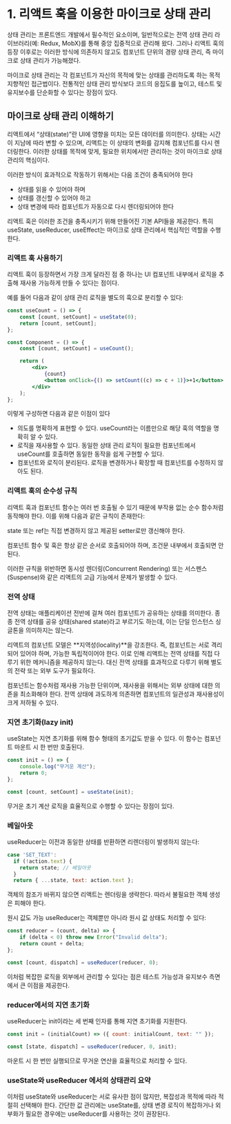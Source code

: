 # 1. 리액트 훅을 이용한 마이크로 상태 관리

상태 관리는 프론트엔드 개발에서 필수적인 요소이며, 일반적으로는 전역 상태 관리 라이브러리(예: Redux, MobX)를 통해 중앙 집중적으로 관리해 왔다. 그러나 리액트 훅의 등장 이후로는 이러한 방식에 의존하지 않고도 컴포넌트 단위의 경량 상태 관리, 즉 마이크로 상태 관리가 가능해졌다.

마이크로 상태 관리는 각 컴포넌트가 자신의 목적에 맞는 상태를 관리하도록 하는 목적 지향적인 접근법이다. 전통적인 상태 관리 방식보다 코드의 응집도를 높이고, 테스트 및 유지보수를 단순화할 수 있다는 장점이 있다.

## 마이크로 상태 관리 이해하기

리액트에서 “상태(state)”란 UI에 영향을 미치는 모든 데이터를 의미한다. 상태는 시간이 지남에 따라 변할 수 있으며, 리액트는 이 상태의 변화를 감지해 컴포넌트를 다시 렌더링한다. 이러한 상태를 목적에 맞게, 필요한 위치에서만 관리하는 것이 마이크로 상태 관리의 핵심이다.

이러한 방식이 효과적으로 작동하기 위해서는 다음 조건이 충족되어야 한다

- 상태를 읽을 수 있어야 하며
- 상태를 갱신할 수 있어야 하고
- 상태 변경에 따라 컴포넌트가 자동으로 다시 렌더링되어야 한다

리액트 훅은 이러한 조건을 충족시키기 위해 만들어진 기본 API들을 제공한다. 특히 useState, useReducer, useEffect는 마이크로 상태 관리에서 핵심적인 역할을 수행한다.

### 리액트 훅 사용하기

리액트 훅이 등장하면서 가장 크게 달라진 점 중 하나는 UI 컴포넌트 내부에서 로직을 추출해 재사용 가능하게 만들 수 있다는 점이다.

예를 들어 다음과 같이 상태 관리 로직을 별도의 훅으로 분리할 수 있다:

```jsx
const useCount = () => {
	const [count, setCount] = useState(0);
	return [count, setCount];
};

const Component = () => {
	const [count, setCount] = useCount();

	return (
		<div>
			{count}
			<button onClick={() => setCount((c) => c + 1)}>+1</button>
		</div>
	);
};
```

이렇게 구성하면 다음과 같은 이점이 있다

- 의도를 명확하게 표현할 수 있다. useCount라는 이름만으로 해당 훅의 역할을 명확히 알 수 있다.
- 로직을 재사용할 수 있다. 동일한 상태 관리 로직이 필요한 컴포넌트에서 useCount를 호출하면 동일한 동작을 쉽게 구현할 수 있다.
- 컴포넌트와 로직이 분리된다. 로직을 변경하거나 확장할 때 컴포넌트를 수정하지 않아도 된다.

### 리액트 훅의 순수성 규칙

리액트 훅과 컴포넌트 함수는 여러 번 호출될 수 있기 때문에 부작용 없는 순수 함수처럼 동작해야 한다. 이를 위해 다음과 같은 규칙이 존재한다:

state 또는 ref는 직접 변경하지 않고 제공된 setter로만 갱신해야 한다.

컴포넌트 함수 및 훅은 항상 같은 순서로 호출되어야 하며, 조건문 내부에서 호출되면 안 된다.

이러한 규칙을 위반하면 동시성 렌더링(Concurrent Rendering) 또는 서스펜스(Suspense)와 같은 리액트의 고급 기능에서 문제가 발생할 수 있다.

### 전역 상태

전역 상태는 애플리케이션 전반에 걸쳐 여러 컴포넌트가 공유하는 상태를 의미한다. 종종 전역 상태를 공유 상태(shared state)라고 부르기도 하는데, 이는 단일 인스턴스 싱글톤을 의미하지는 않는다.

리액트의 컴포넌트 모델은 **지역성(locality)**을 강조한다. 즉, 컴포넌트는 서로 격리되어 있어야 하며, 가능한 독립적이어야 한다. 이로 인해 리액트는 전역 상태를 직접 다루기 위한 메커니즘을 제공하지 않는다. 대신 전역 상태를 효과적으로 다루기 위해 별도의 전략 또는 외부 도구가 필요하다.

컴포넌트는 함수처럼 재사용 가능한 단위이며, 재사용을 위해서는 외부 상태에 대한 의존을 최소화해야 한다. 전역 상태에 과도하게 의존하면 컴포넌트의 일관성과 재사용성이 크게 저하될 수 있다.

### 지연 초기화(lazy init)

useState는 지연 초기화를 위해 함수 형태의 초기값도 받을 수 있다. 이 함수는 컴포넌트 마운트 시 한 번만 호출된다.

```jsx
const init = () => {
	console.log("무거운 계산");
	return 0;
};

const [count, setCount] = useState(init);
```

무거운 초기 계산 로직을 효율적으로 수행할 수 있다는 장점이 있다.

### 베일아웃

useReducer는 이전과 동일한 상태를 반환하면 리렌더링이 발생하지 않는다:

```jsx
case 'SET_TEXT':
  if (!action.text) {
    return state; // 베일아웃
  }
  return { ...state, text: action.text };
```

객체의 참조가 바뀌지 않으면 리액트는 렌더링을 생략한다. 따라서 불필요한 객체 생성은 피해야 한다.

원시 값도 가능
useReducer는 객체뿐만 아니라 원시 값 상태도 처리할 수 있다:

```jsx
const reducer = (count, delta) => {
	if (delta < 0) throw new Error("Invalid delta");
	return count + delta;
};

const [count, dispatch] = useReducer(reducer, 0);
```

이처럼 복잡한 로직을 외부에서 관리할 수 있다는 점은 테스트 가능성과 유지보수 측면에서 큰 이점을 제공한다.

### reducer에서의 지연 초기화

useReducer는 init이라는 세 번째 인자를 통해 지연 초기화를 지원한다.

```jsx
const init = (initialCount) => ({ count: initialCount, text: "" });

const [state, dispatch] = useReducer(reducer, 0, init);
```

마운트 시 한 번만 실행되므로 무거운 연산을 효율적으로 처리할 수 있다.

### useState와 useReducer 에서의 상태관리 요약

이처럼 useState와 useReducer는 서로 유사한 점이 많지만, 복잡성과 목적에 따라 적절히 선택해야 한다. 간단한 값 관리에는 useState를, 상태 변경 로직이 복잡하거나 외부화가 필요한 경우에는 useReducer를 사용하는 것이 권장된다.

